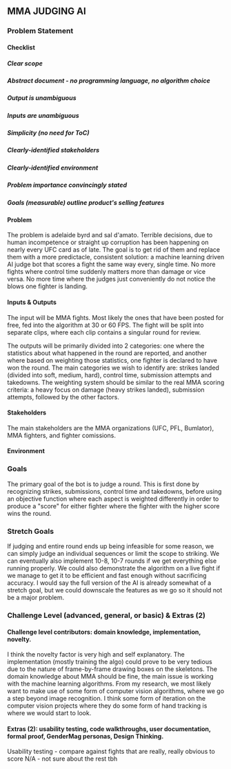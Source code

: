 ## MMA JUDGING AI

### Problem Statement
#### Checklist
##### Clear scope
##### Abstract document - no programming language, no algorithm choice
##### Output is unambiguous
##### Inputs are unambiguous
##### Simplicity (no need for ToC)
##### Clearly-identified stakeholders
##### Clearly-identified environment
##### Problem importance convincingly stated
##### Goals (measurable) outline product's selling features
#### Problem
The problem is adelaide byrd and sal d'amato. Terrible decisions, due to human incompetence or straight up corruption has been happening on nearly every UFC card as of late. The goal is to get rid of them and replace them with a more predictacle, consistent solution: a machine learning driven AI judge bot that scores a fight the same way every, single time. No more fights where control time suddenly matters more than damage or vice versa. No more time where the judges just conveniently do not notice the blows one fighter is landing. 

#### Inputs & Outputs
The input will be MMA fights. Most likely the ones that have been posted for free, fed into the algorithm at 30 or 60 FPS. The fight will be split into separate clips, where each clip contains a singular round for review. 

The outputs will be primarily divided into 2 categories: one where the statistics about what happened in the round are reported, and another where based on weighting those statistics, one fighter is declared to have won the round. The main categories we wish to identify are: strikes landed (divided into soft, medium, hard), control time, submission attempts and takedowns. The weighting system should be similar to the real MMA scoring criteria: a heavy focus on damage (heavy strikes landed), submission attempts, followed by the other factors. 

#### Stakeholders
The main stakeholders are the MMA organizations (UFC, PFL, Bumlator), MMA fighters, and fighter comissions. 

#### Environment

### Goals
The primary goal of the bot is to judge a round. This is first done by recognizing strikes, submissions, control time and takedowns, before using an objective function where each aspect is weighted differently in order to produce a "score" for either fighter where the fighter with the higher score wins the round. 

### Stretch Goals
If judging and entire round ends up being infeasible for some reason, we can simply judge an individual sequences or limit the scope to striking. We can eventually also implement 10-8, 10-7 rounds if we get everything else running properly. We could also demonstrate the algorithm on a live fight if we manage to get it to be efficient and fast enough without sacrificing accuracy. I would say the full version of the AI is already somewhat of a stretch goal, but we could downscale the features as we go so it should not be a major problem. 

### Challenge Level (advanced, general, or basic) & Extras (2)
#### Challenge level contributors: domain knowledge, implementation, novelty.
I think the novelty factor is very high and self explanatory. The implementation (mostly training the algo) could prove to be very tedious due to the nature of frame-by-frame drawing boxes on the skeletons. The domain knowledge about MMA should be fine, the main issue is working with the machine learning algorithms. From my research, we most likely want to make use of some form of computer vision algorithms, where we go a step beyond image recognition. I think some form of iteration on the computer vision projects where they do some form of hand tracking is where we would start to look. 

#### Extras (2): usability testing, code walkthroughs, user documentation, formal proof, GenderMag personas, Design Thinking. 
Usability testing - compare against fights that are really, really obvious to score
N/A - not sure about the rest tbh